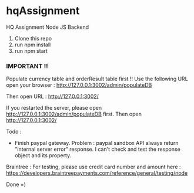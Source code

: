 # hqAssignment
HQ Assignment Node JS Backend 

1. Clone this repo
2. run npm install
3. run npm start

### IMPORTANT !! ###
Populate currency table and orderResult table first !! Use the following URL
open your browser : http://127.0.0.1:3002/admin/populateDB

Then open URL : http://127.0.0.1:3002/

If you restarted the server, 
please open http://127.0.0.1:3002/admin/populateDB first. 
Then open http://127.0.0.1:3002/


Todo : 
- Finish paypal gateway. Problem : paypal sandbox API always return "internal server error" response. I can't check and test the response object and its property.

Braintree :
For testing, please use credit card number and amount here : 
https://developers.braintreepayments.com/reference/general/testing/node

Done =)




